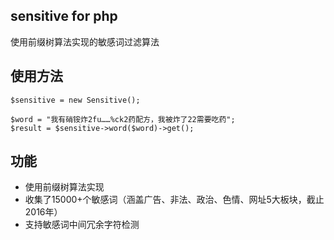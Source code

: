 ## sensitive for php

使用前缀树算法实现的敏感词过滤算法

## 使用方法

    $sensitive = new Sensitive();

    $word = "我有硝铵炸2fu……%ck2药配方，我被炸了22需要吃药";
    $result = $sensitive->word($word)->get();
    
## 功能

- 使用前缀树算法实现
- 收集了15000+个敏感词（涵盖广告、非法、政治、色情、网址5大板块，截止2016年）
- 支持敏感词中间冗余字符检测